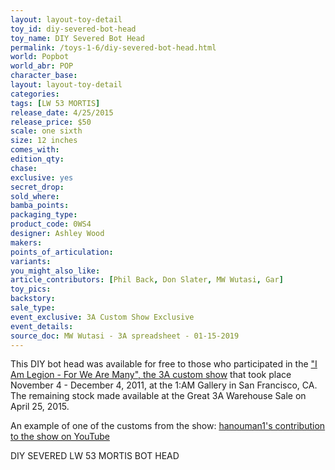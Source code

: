 ```yaml
---
layout: layout-toy-detail 
toy_id: diy-severed-bot-head
toy_name: DIY Severed Bot Head
permalink: /toys-1-6/diy-severed-bot-head.html
world: Popbot
world_abr: POP
character_base: 
layout: layout-toy-detail
categories: 
tags: [LW 53 MORTIS]
release_date: 4/25/2015
release_price: $50 
scale: one sixth
size: 12 inches
comes_with: 
edition_qty: 
chase: 
exclusive: yes
secret_drop: 
sold_where: 
bamba_points: 
packaging_type: 
product_code: 0WS4
designer: Ashley Wood
makers: 
points_of_articulation: 
variants: 
you_might_also_like: 
article_contributors: [Phil Back, Don Slater, MW Wutasi, Gar]
toy_pics: 
backstory: 
sale_type: 
event_exclusive: 3A Custom Show Exclusive
event_details: 
source_doc: MW Wutasi - 3A spreadsheet - 01-15-2019
---
```

This DIY bot head was available for free to those who participated in the <a href="">"I Am Legion - For We Are Many", the 3A custom show</a> that took place November 4 - December 4, 2011, at the 1:AM Gallery in San Francisco, CA. The remaining stock made available at the Great 3A Warehouse Sale on April 25, 2015.

An example of one of the customs from the show:
<a href="https://youtu.be/nH3-YLeaXok" target="_blank">hanouman1's contribution to the show on YouTube</a>

DIY SEVERED LW 53 MORTIS BOT HEAD


